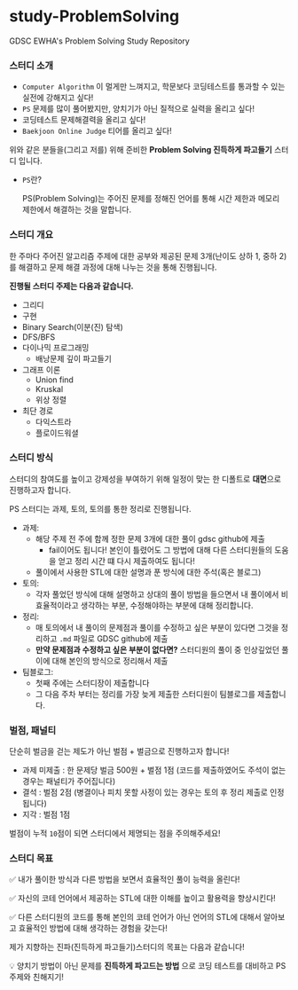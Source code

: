 # study-ProblemSolving
GDSC EWHA's Problem Solving Study Repository
### 스터디 소개

- `Computer Algorithm` 이 멀게만 느껴지고, 학문보다 코딩테스트를 통과할 수 있는 실전에 강해지고 싶다!
- `PS` 문제를 많이 풀어봤지만, 양치기가 아닌 질적으로 실력을 올리고 싶다!
- 코딩테스트 문제해결력을 올리고 싶다!
- `Baekjoon Online Judge` 티어를 올리고 싶다!

위와 같은 분들을(그리고 저를) 위해 준비한 **Problem Solving 진득하게 파고들기** 스터디 입니다.

- `PS`란?
    
    PS(Problem Solving)는 주어진 문제를 정해진 언어를 통해 시간 제한과 메모리 제한에서 해결하는 것을 말합니다.
    

### 스터디 개요

한 주마다 주어진 알고리즘 주제에 대한 공부와 제공된 문제 3개(난이도 상하 1, 중하 2)를 해결하고 문제 해결 과정에 대해 나누는 것을 통해 진행됩니다. 

**진행될 스터디 주제는 다음과 같습니다.**

- 그리디
- 구현
- Binary Search(이분(진) 탐색)
- DFS/BFS
- 다이나믹 프로그래밍
    - 배낭문제 깊이 파고들기
- 그래프 이론
    - Union find
    - Kruskal
    - 위상 정렬
- 최단 경로
    - 다익스트라
    - 플로이드워셜

### 스터디 방식

스터디의 참여도를 높이고 강제성을 부여하기 위해 일정이 맞는 한 디폴트로 **대면**으로 진행하고자 합니다.

PS 스터디는 과제, 토의, 토의를 통한 정리로 진행됩니다.

- 과제:
    - 해당 주제 전 주에 함께 정한 문제 3개에 대한 풀이 gdsc github에 제출
        - fail이어도 됩니다! 본인이 틀렸어도 그 방법에 대해 다른 스터디원들의 도움을 얻고 정리 시간 떄 다시 제출하여도 됩니다!
    - 풀이에서 사용한 STL에 대한 설명과 푼 방식에 대한 주석(혹은 블로그)
- 토의:
    - 각자 풀었던 방식에 대해 설명하고 상대의 풀이 방법을 들으면서 내 풀이에서 비효율적이라고 생각하는 부분, 수정해야하는 부분에 대해 정리합니다.
- 정리:
    - 매 토의에서 내 풀이의 문제점과 풀이를 수정하고 싶은 부분이 있다면 그것을 정리하고 `.md` 파일로 GDSC github에 제출
    - **만약 문제점과 수정하고 싶은 부분이 없다면?** 스터디원의 풀이 중 인상깊었던 풀이에 대해 본인의 방식으로 정리해서 제출
- 팀블로그:
    - 첫째 주에는 스터디장이 제출합니다
    - 그 다음 주차 부터는 정리를 가장 늦게 제출한 스터디원이 팀블로그를 제출합니다.

### 벌점, 패널티

단순히 벌금을 걷는 제도가 아닌 벌점 + 벌금으로 진행하고자 합니다!

- 과제 미제출 : 한 문제당 벌금 500원 + 벌점 1점 (코드를 제출하였어도 주석이 없는 경우는 패널티가 주어집니다)
- 결석 : 벌점 2점 (병결이나 피치 못할 사정이 있는 경우는 토의 후 정리 제출로 인정됩니다)
- 지각 : 벌점 1점

벌점이 누적 `10`점이 되면 스터디에서 제명되는 점을 주의해주세요!

### 스터디 목표

✅ 내가 풀이한 방식과 다른 방법을 보면서 효율적인 풀이 능력을 올린다!

✅ 자신의 코테 언어에서 제공하는 STL에 대한 이해를 높이고 활용력을 향상시킨다!

✅ 다른 스터디원의 코드를 통해 본인의 코테 언어가 아닌 언어의 STL에 대해서 알아보고 효율적인 방법에 대해 생각하는 경험을 갖는다!

제가 지향하는 진파(진득하게 파고들기)스터디의 목표는 다음과 같습니다!

💡 양치기 방법이 아닌 문제를 **진득하게 파고드는 방법** 으로 코딩 테스트를 대비하고 PS 주제와 친해지기!


